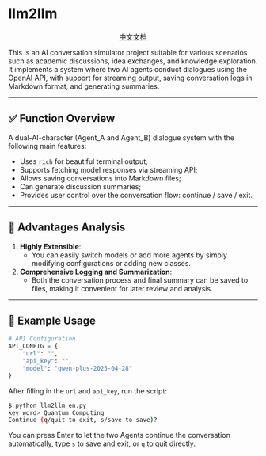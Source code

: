 # llm2llm  
<p align="center">
  <a href="./README_CN.md">中文文档</a>
</p>

This is an AI conversation simulator project suitable for various scenarios such as academic discussions, idea exchanges, and knowledge exploration. It implements a system where two AI agents conduct dialogues using the OpenAI API, with support for streaming output, saving conversation logs in Markdown format, and generating summaries.

---

## ✅ **Function Overview**

A dual-AI-character (Agent_A and Agent_B) dialogue system with the following main features:

- Uses `rich` for beautiful terminal output;
- Supports fetching model responses via streaming API;
- Allows saving conversations into Markdown files;
- Can generate discussion summaries;
- Provides user control over the conversation flow: continue / save / exit.

---

## 🧠 **Advantages Analysis**

1. **Highly Extensible**:
   - You can easily switch models or add more agents by simply modifying configurations or adding new classes.
2. **Comprehensive Logging and Summarization**:
   - Both the conversation process and final summary can be saved to files, making it convenient for later review and analysis.

---

## 🧪 Example Usage

```python
# API Configuration
API_CONFIG = {
    "url": "",
    "api_key": "",
    "model": "qwen-plus-2025-04-28"
}
```

After filling in the `url` and `api_key`, run the script:

```bash
$ python llm2llm_en.py
key word> Quantum Computing
Continue (q/quit to exit, s/save to save)?
```

You can press Enter to let the two Agents continue the conversation automatically, type `s` to save and exit, or `q` to quit directly.
